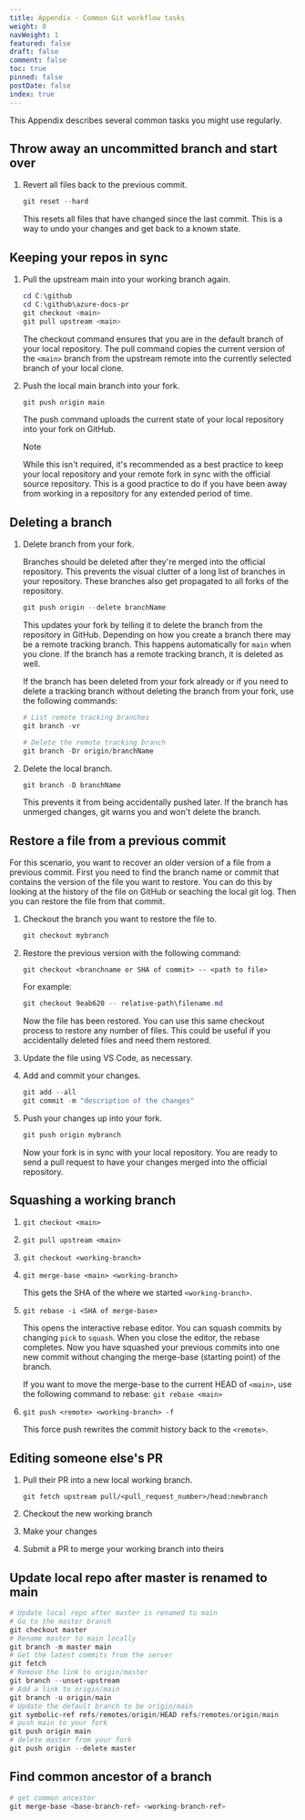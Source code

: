 ```yaml
---
title: Appendix - Common Git workflow tasks
weight: 8
navWeight: 1
featured: false
draft: false
comment: false
toc: true
pinned: false
postDate: false
index: true
---
```

<!-- markdownlint-disable MD041 -->

This Appendix describes several common tasks you might use regularly.

## Throw away an uncommitted branch and start over

1. Revert all files back to the previous commit.

   ```powershell
   git reset --hard
   ```

   This resets all files that have changed since the last commit. This is a way to undo your
   changes and get back to a known state.

## Keeping your repos in sync

1. Pull the upstream main into your working branch again.

   ```powershell
   cd C:\github
   cd C:\github\azure-docs-pr
   git checkout <main>
   git pull upstream <main>
   ```

   The checkout command ensures that you are in the default branch of your local repository. The
   pull command copies the current version of the `<main>` branch from the upstream remote into the
   currently selected branch of your local clone.

1. Push the local main branch into your fork.

   ```powershell
   git push origin main
   ```

   The push command uploads the current state of your local repository into your fork on GitHub.

   > [!NOTE]
   > While this isn't required, it's recommended as a best practice to keep your local repository
   > and your remote fork in sync with the official source repository. This is a good practice to
   > do if you have been away from working in a repository for any extended period of time.

## Deleting a branch

1. Delete branch from your fork.

   Branches should be deleted after they're merged into the official repository. This prevents
   the visual clutter of a long list of branches in your repository. These branches also get
   propagated to all forks of the repository.

   ```powershell
   git push origin --delete branchName
   ```

   This updates your fork by telling it to delete the branch from the repository in GitHub.
   Depending on how you create a branch there may be a remote tracking branch. This happens
   automatically for `main` when you clone. If the branch has a remote tracking branch, it is
   deleted as well.

   If the branch has been deleted from your fork already or if you need to delete a tracking branch
   without deleting the branch from your fork, use the following commands:

   ```powershell
   # List remote tracking branches
   git branch -vr

   # Delete the remote tracking branch
   git branch -Dr origin/branchName
   ```

1. Delete the local branch.

   ```powershell
   git branch -D branchName
   ```

   This prevents it from being accidentally pushed later. If the branch has unmerged changes, git
   warns you and won't delete the branch.

## Restore a file from a previous commit

For this scenario, you want to recover an older version of a file from a previous commit. First you
need to find the branch name or commit that contains the version of the file you want to restore.
You can do this by looking at the history of the file on GitHub or seaching the local git log. Then
you can restore the file from that commit.

1. Checkout the branch you want to restore the file to.

   ```powershell
   git checkout mybranch
   ```

1. Restore the previous version with the following command:

   ```syntax
   git checkout <branchname or SHA of commit> -- <path to file>
   ```

   For example:

   ```powershell
   git checkout 9eab620 -- relative-path\filename.md
   ```

   Now the file has been restored. You can use this same checkout process to restore any number of
   files. This could be useful if you accidentally deleted files and need them restored.

1. Update the file using VS Code, as necessary.

1. Add and commit your changes.

   ```powershell
   git add --all
   git commit -m "description of the changes"
   ```

1. Push your changes up into your fork.

   ```powershell
   git push origin mybranch
   ```

   Now your fork is in sync with your local repository. You are ready to send a pull request to have
   your changes merged into the official repository.

## Squashing a working branch

1. `git checkout <main>`
1. `git pull upstream <main>`
1. `git checkout <working-branch>`
1. `git merge-base <main> <working-branch>`

   This gets the SHA of the where we started `<working-branch>`.

1. `git rebase -i <SHA of merge-base>`

   This opens the interactive rebase editor. You can squash commits by changing `pick` to `squash`.
   When you close the editor, the rebase completes. Now you have squashed your previous commits into
   one new commit without changing the merge-base (starting point) of the branch.

   If you want to move the merge-base to the current HEAD of `<main>`, use the following command to
   rebase: `git rebase <main>`

1. `git push <remote> <working-branch> -f`

   This force push rewrites the commit history back to the `<remote>`.

## Editing someone else's PR

1. Pull their PR into a new local working branch.

   `git fetch upstream pull/<pull_request_number>/head:newbranch`

1. Checkout the new working branch
1. Make your changes
1. Submit a PR to merge your working branch into theirs

## Update local repo after master is renamed to main

```powershell
# Update local repo after master is renamed to main
# Go to the master branch
git checkout master
# Rename master to main locally
git branch -m master main
# Get the latest commits from the server
git fetch
# Remove the link to origin/master
git branch --unset-upstream
# Add a link to origin/main
git branch -u origin/main
# Update the default branch to be origin/main
git symbolic-ref refs/remotes/origin/HEAD refs/remotes/origin/main
# push main to your fork
git push origin main
# delete master from your fork
git push origin --delete master
```

## Find common ancestor of a branch

```powershell
# get common ancestor
git merge-base <base-branch-ref> <working-branch-ref>
```
